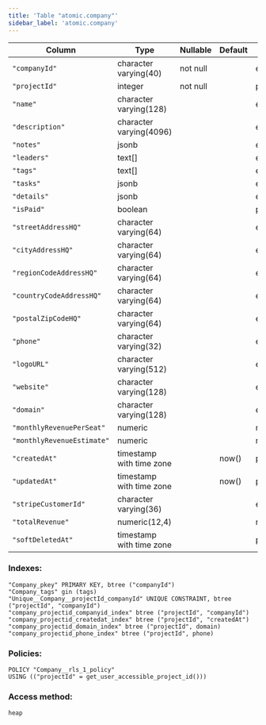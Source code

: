 ```yaml
---
title: 'Table "atomic.company"'
sidebar_label: 'atomic.company'
---
```

Column         |           Type           | Nullable | Default | Storage  | Description 
------------------------|--------------------------|----------|---------|----------|-------------
`"companyId"`              | character varying(40)    | not null |         | extended | 
`"projectId"`              | integer                  | not null |         | plain    | 
`"name"`                   | character varying(128)   |          |         | extended | 
`"description"`            | character varying(4096)  |          |         | extended | 
`"notes"`                  | jsonb                    |          |         | extended | 
`"leaders"`                | text[]                   |          |         | extended | 
`"tags"`                   | text[]                   |          |         | extended | 
`"tasks"`                  | jsonb                    |          |         | extended | 
`"details"`                | jsonb                    |          |         | extended | 
`"isPaid"`                 | boolean                  |          |         | plain    | 
`"streetAddressHQ"`        | character varying(64)    |          |         | extended | 
`"cityAddressHQ"`          | character varying(64)    |          |         | extended | 
`"regionCodeAddressHQ"`    | character varying(64)    |          |         | extended | 
`"countryCodeAddressHQ"`   | character varying(64)    |          |         | extended | 
`"postalZipCodeHQ"`        | character varying(64)    |          |         | extended | 
`"phone"`                  | character varying(32)    |          |         | extended | 
`"logoURL"`                | character varying(512)   |          |         | extended | 
`"website"`                | character varying(128)   |          |         | extended | 
`"domain"`                 | character varying(128)   |          |         | extended | 
`"monthlyRevenuePerSeat"`  | numeric                  |          |         | main     | 
`"monthlyRevenueEstimate"` | numeric                  |          |         | main     | 
`"createdAt"`              | timestamp with time zone |          | now()   | plain    | 
`"updatedAt"`              | timestamp with time zone |          | now()   | plain    | 
`"stripeCustomerId"`       | character varying(36)    |          |         | extended | 
`"totalRevenue"`           | numeric(12,4)            |          |         | main     | 
`"softDeletedAt"`          | timestamp with time zone |          |         | plain    | 
### Indexes:
```
"Company_pkey" PRIMARY KEY, btree ("companyId")
"Company_tags" gin (tags)
"Unique__Company__projectId_companyId" UNIQUE CONSTRAINT, btree ("projectId", "companyId")
"company_projectid_companyid_index" btree ("projectId", "companyId")
"company_projectid_createdat_index" btree ("projectId", "createdAt")
"company_projectid_domain_index" btree ("projectId", domain)
"company_projectid_phone_index" btree ("projectId", phone)
```
### Policies:
```
POLICY "Company__rls_1_policy"
USING (("projectId" = get_user_accessible_project_id()))
```
### Access method:
```
heap
```